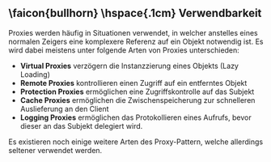 ## \faicon{bullhorn} \hspace{.1cm} Verwendbarkeit
Proxies werden häufig in Situationen verwendet, in welcher anstelles eines normalen Zeigers eine komplexere Referenz
auf ein Objekt notwendig ist. Es wird dabei meistens unter folgende Arten von Proxies unterschieden:

* **Virtual Proxies** verzögern die Instanzzierung eines Objekts (Lazy Loading)
* **Remote Proxies** kontrollieren einen Zugriff auf ein entferntes Objekt
* **Protection Proxies** ermöglichen eine Zugriffskontrolle auf das Subjekt
* **Cache Proxies** ermöglichen die Zwischenspeicherung zur schnelleren Auslieferung an den Client
* **Logging Proxies** ermöglichen das Protokollieren eines Aufrufs, bevor dieser an das Subjekt delegiert wird.

Es existieren noch einige weitere Arten des Proxy-Pattern, welche allerdings seltener verwendet werden.